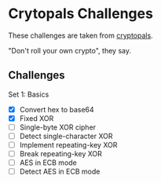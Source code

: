 # Crytopals Challenges
These challenges are taken from [cryptopals](https://cryptopals.com).

"Don't roll your own crypto", they say.

## Challenges
Set 1: Basics
- [x] Convert hex to base64
- [x] Fixed XOR
- [ ] Single-byte XOR cipher
- [ ] Detect single-character XOR
- [ ] Implement repeating-key XOR
- [ ] Break repeating-key XOR
- [ ] AES in ECB mode
- [ ] Detect AES in ECB mode
